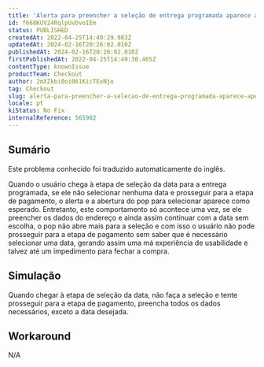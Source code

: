 ```yaml
---
title: 'Alerta para preencher a seleção de entrega programada aparece apenas uma vez'
id: f668KUV24RqlpUvDvoIEm
status: PUBLISHED
createdAt: 2022-04-25T14:49:29.983Z
updatedAt: 2024-02-16T20:26:02.010Z
publishedAt: 2024-02-16T20:26:02.010Z
firstPublishedAt: 2022-04-25T14:49:30.465Z
contentType: knownIssue
productTeam: Checkout
author: 2mXZkbi0oi061KicTExNjo
tag: Checkout
slug: alerta-para-preencher-a-selecao-de-entrega-programada-aparece-apenas-uma-vez
locale: pt
kiStatus: No Fix
internalReference: 565982
---
```


## Sumário

<div class="alert alert-info">
  <p>Este problema conhecido foi traduzido automaticamente do inglês.</p>
</div>



Quando o usuário chega à etapa de seleção da data para a entrega programada, se ele não selecionar nenhuma data e prosseguir para a etapa de pagamento, o alerta e a abertura do pop para selecionar aparece como esperado. Entretanto, este comportamento só acontece uma vez, se ele preencher os dados do endereço e ainda assim continuar com a data sem escolha, o pop não abre mais para a seleção e com isso o usuário não pode prosseguir para a etapa de pagamento sem saber que é necessário selecionar uma data, gerando assim uma má experiência de usabilidade e talvez até um impedimento para fechar a compra.



## Simulação



Quando chegar à etapa de seleção da data, não faça a seleção e tente prosseguir para a etapa de pagamento, preencha todos os dados necessários, exceto a data desejada.



## Workaround


N/A

